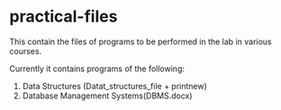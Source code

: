 # practical-files
This contain the files of programs to be performed in the lab in various courses.

Currently it contains programs of the following:
1. Data Structures (Datat_structures_file + printnew)
2. Database Management Systems(DBMS.docx)

